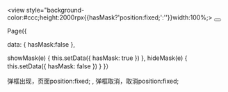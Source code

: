 <modal class="mask" a:if="{{hasMask}}" onTap='hideMask'></modal>
<view style="background-color:#ccc;height:2000rpx{{hasMask?'position:fixed;':''}}width:100%;>
    <button onTap='showMask'></button>
</view>

Page({
 
  data: {
    hasMask:false
  },
 
  showMask(e) {
    this.setData({
      hasMask: true
    })
  },
  hideMask(e) {
    this.setData({
      hasMask: false
    })
  }
}）



弹框出现，页面position:fixed; , 弹框取消，取消position:fixed; 